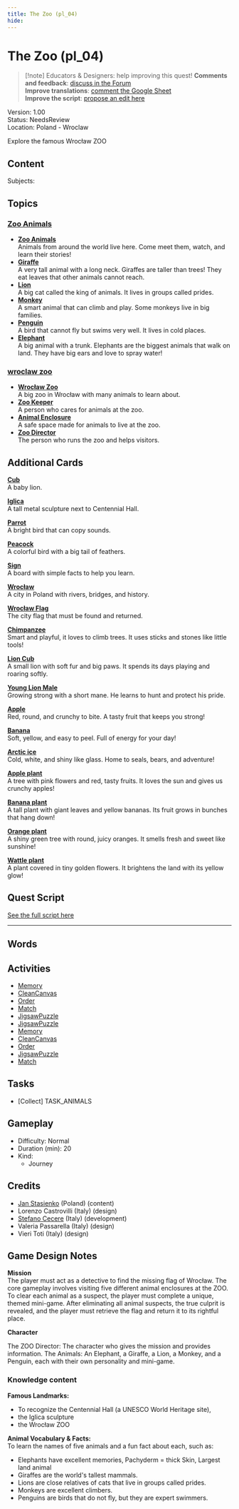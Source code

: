 ```yaml
---
title: The Zoo (pl_04)
hide:
---
```


# The Zoo (pl_04)
> [!note] Educators & Designers: help improving this quest!
> **Comments and feedback**: [discuss in the Forum](https://antura.discourse.group/t/pl-04-the-zoo/35/1)  
> **Improve translations**: [comment the Google Sheet](https://docs.google.com/spreadsheets/d/1FPFOy8CHor5ArSg57xMuPAG7WM27-ecDOiU-OmtHgjw/edit?gid=819047762#gid=819047762)  
> **Improve the script**: [propose an edit here](https://github.com/vgwb/Antura/blob/main/Assets/_discover/_quests/PL_04%20Zoo/PL_04%20Zoo%20-%20Yarn%20Script.yarn)  

Version: 1.00  
Status: NeedsReview  
Location: Poland - Wroclaw

Explore the famous Wrocław ZOO

## Content
Subjects: 


## Topics
### [Zoo Animals](../../topics/index.md#zoo)

  - **[Zoo Animals](../../cards/index.md#zoo_animals)**  
    Animals from around the world live here. Come meet them, watch, and learn their stories!  
  - **[Giraffe](../../cards/index.md#animal_giraffe)**  
    A very tall animal with a long neck. Giraffes are taller than trees! They eat leaves that other animals cannot reach.  
  - **[Lion](../../cards/index.md#animal_lion)**  
    A big cat called the king of animals. It lives in groups called prides.  
  - **[Monkey](../../cards/index.md#animal_monkey)**  
    A smart animal that can climb and play. Some monkeys live in big families.  
  - **[Penguin](../../cards/index.md#animal_penguin)**  
    A bird that cannot fly but swims very well. It lives in cold places.  
  - **[Elephant](../../cards/index.md#animal_elephant)**  
    A big animal with a trunk. Elephants are the biggest animals that walk on land. They have big ears and love to spray water!  
### [wroclaw zoo](../../topics/index.md#wroclaw_zoo)

  - **[Wrocław Zoo](../../cards/index.md#wroclaw_zoo)**  
    A big zoo in Wrocław with many animals to learn about.  
  - **[Zoo Keeper](../../cards/index.md#zoo_keeper)**  
    A person who cares for animals at the zoo.  
  - **[Animal Enclosure](../../cards/index.md#animal_enclosure)**  
    A safe space made for animals to live at the zoo.  
  - **[Zoo Director](../../cards/index.md#zoo_director)**  
    The person who runs the zoo and helps visitors.  

## Additional Cards
**[Cub](../../cards/index.md#cub)**  
A baby lion.  

**[Iglica](../../cards/index.md#iglica)**  
A tall metal sculpture next to Centennial Hall.  

**[Parrot](../../cards/index.md#parrot)**  
A bright bird that can copy sounds.  

**[Peacock](../../cards/index.md#peacock)**  
A colorful bird with a big tail of feathers.  

**[Sign](../../cards/index.md#sign)**  
A board with simple facts to help you learn.  

**[Wrocław](../../cards/index.md#wroclaw)**  
A city in Poland with rivers, bridges, and history.  

**[Wrocław Flag](../../cards/index.md#wroclaw_flag)**  
The city flag that must be found and returned.  

**[Chimpanzee](../../cards/index.md#animal_chimpanzee)**  
Smart and playful, it loves to climb trees. It uses sticks and stones like little tools!  

**[Lion Cub](../../cards/index.md#animal_lion_cub)**  
A small lion with soft fur and big paws. It spends its days playing and roaring softly.  

**[Young Lion Male](../../cards/index.md#animal_lion_young_male)**  
Growing strong with a short mane. He learns to hunt and protect his pride.  

**[Apple](../../cards/index.md#food_apple)**  
Red, round, and crunchy to bite. A tasty fruit that keeps you strong!  

**[Banana](../../cards/index.md#food_banana)**  
Soft, yellow, and easy to peel. Full of energy for your day!  

**[Arctic ice](../../cards/index.md#ice_arctic)**  
Cold, white, and shiny like glass. Home to seals, bears, and adventure!  

**[Apple plant](../../cards/index.md#plant_apple)**  
A tree with pink flowers and red, tasty fruits. It loves the sun and gives us crunchy apples!  

**[Banana plant](../../cards/index.md#plant_banana)**  
A tall plant with giant leaves and yellow bananas. Its fruit grows in bunches that hang down!  

**[Orange plant](../../cards/index.md#plant_orange)**  
A shiny green tree with round, juicy oranges. It smells fresh and sweet like sunshine!  

**[Wattle plant](../../cards/index.md#tree_wattle)**  
A plant covered in tiny golden flowers. It brightens the land with its yellow glow!  

## Quest Script

[See the full script here](./pl_04-script.md)

---

## Words
## Activities
- [Memory](../../activities/index.md#Memory)
- [CleanCanvas](../../activities/index.md#CleanCanvas)
- [Order](../../activities/index.md#Order)
- [Match](../../activities/index.md#Match)
- [JigsawPuzzle](../../activities/index.md#JigsawPuzzle)
- [JigsawPuzzle](../../activities/index.md#JigsawPuzzle)
- [Memory](../../activities/index.md#Memory)
- [CleanCanvas](../../activities/index.md#CleanCanvas)
- [Order](../../activities/index.md#Order)
- [JigsawPuzzle](../../activities/index.md#JigsawPuzzle)
- [Match](../../activities/index.md#Match)

## Tasks
- [Collect] TASK_ANIMALS
## Gameplay
- Difficulty: Normal
- Duration (min): 20
- Kind:
  - Journey
## Credits
- [Jan Stasienko](mailto:jan.stasienko@dsw.edu.pl) (Poland) (content)
- Lorenzo Castrovilli (Italy) (design)
- [Stefano Cecere](https://stefanocecere.com) (Italy) (development)
- Valeria Passarella (Italy) (design)
- Vieri Toti (Italy) (design)

## Game Design Notes

**Mission**  
The player must act as a detective to find the missing flag of Wrocław. The core gameplay involves visiting five different animal enclosures at the ZOO. To clear each animal as a suspect, the player must complete a unique, themed mini-game. After eliminating all animal suspects, the true culprit is revealed, and the player must retrieve the flag and return it to its rightful place.

**Character**

The ZOO Director: The character who gives the mission and provides information.
The Animals: An Elephant, a Giraffe, a Lion, a Monkey, and a Penguin, each with their own personality and mini-game.

### Knowledge content
**Famous Landmarks:**   

- To recognize the Centennial Hall (a UNESCO World Heritage site), 
- the Iglica sculpture
- the Wrocław ZOO

**Animal Vocabulary & Facts:**  
To learn the names of five animals and a fun fact about each, such as:

- Elephants have excellent memories, Pachyderm = thick Skin, Largest land animal
- Giraffes are the world's tallest mammals.
- Lions are close relatives of cats that live in groups called prides.
- Monkeys are excellent climbers.
- Penguins are birds that do not fly, but they are expert swimmers.


